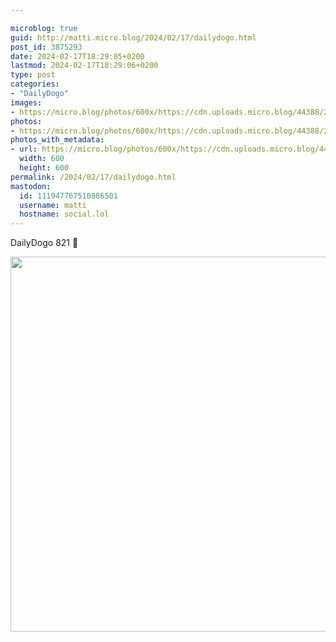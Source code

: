 ```yaml
---

microblog: true
guid: http://matti.micro.blog/2024/02/17/dailydogo.html
post_id: 3875293
date: 2024-02-17T18:29:05+0200
lastmod: 2024-02-17T18:29:06+0200
type: post
categories:
- "DailyDogo"
images:
- https://micro.blog/photos/600x/https://cdn.uploads.micro.blog/44388/2024/37a19b1b1a064a91a1d76b875f82b910.jpg
photos:
- https://micro.blog/photos/600x/https://cdn.uploads.micro.blog/44388/2024/37a19b1b1a064a91a1d76b875f82b910.jpg
photos_with_metadata:
- url: https://micro.blog/photos/600x/https://cdn.uploads.micro.blog/44388/2024/37a19b1b1a064a91a1d76b875f82b910.jpg
  width: 600
  height: 600
permalink: /2024/02/17/dailydogo.html
mastodon:
  id: 111947767510886501
  username: matti
  hostname: social.lol
---
```

DailyDogo 821 🐶

<img src="https://micro.blog/photos/600x/https://blog.martin-haehnel.de/uploads/2024/37a19b1b1a064a91a1d76b875f82b910.jpg" width="600" height="600" alt="" />
